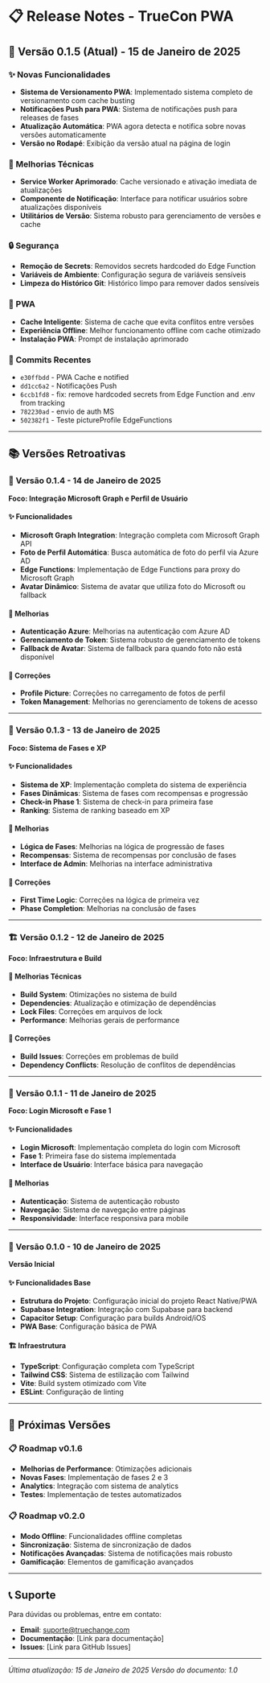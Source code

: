 # 📋 Release Notes - TrueCon PWA

## 🚀 Versão 0.1.5 (Atual) - 15 de Janeiro de 2025

### ✨ Novas Funcionalidades
- **Sistema de Versionamento PWA**: Implementado sistema completo de versionamento com cache busting
- **Notificações Push para PWA**: Sistema de notificações push para releases de fases
- **Atualização Automática**: PWA agora detecta e notifica sobre novas versões automaticamente
- **Versão no Rodapé**: Exibição da versão atual na página de login

### 🔧 Melhorias Técnicas
- **Service Worker Aprimorado**: Cache versionado e ativação imediata de atualizações
- **Componente de Notificação**: Interface para notificar usuários sobre atualizações disponíveis
- **Utilitários de Versão**: Sistema robusto para gerenciamento de versões e cache

### 🔒 Segurança
- **Remoção de Secrets**: Removidos secrets hardcoded do Edge Function
- **Variáveis de Ambiente**: Configuração segura de variáveis sensíveis
- **Limpeza do Histórico Git**: Histórico limpo para remover dados sensíveis

### 📱 PWA
- **Cache Inteligente**: Sistema de cache que evita conflitos entre versões
- **Experiência Offline**: Melhor funcionamento offline com cache otimizado
- **Instalação PWA**: Prompt de instalação aprimorado

### 🔄 Commits Recentes
- `e30ffbdd` - PWA Cache e notified
- `dd1cc6a2` - Notificações Push
- `6ccb1fd8` - fix: remove hardcoded secrets from Edge Function and .env from tracking
- `782230ad` - envio de auth MS
- `502382f1` - Teste pictureProfile EdgeFunctions

---

## 📚 Versões Retroativas

### 🔄 Versão 0.1.4 - 14 de Janeiro de 2025
**Foco: Integração Microsoft Graph e Perfil de Usuário**

#### ✨ Funcionalidades
- **Microsoft Graph Integration**: Integração completa com Microsoft Graph API
- **Foto de Perfil Automática**: Busca automática de foto do perfil via Azure AD
- **Edge Functions**: Implementação de Edge Functions para proxy do Microsoft Graph
- **Avatar Dinâmico**: Sistema de avatar que utiliza foto do Microsoft ou fallback

#### 🔧 Melhorias
- **Autenticação Azure**: Melhorias na autenticação com Azure AD
- **Gerenciamento de Token**: Sistema robusto de gerenciamento de tokens
- **Fallback de Avatar**: Sistema de fallback para quando foto não está disponível

#### 🐛 Correções
- **Profile Picture**: Correções no carregamento de fotos de perfil
- **Token Management**: Melhorias no gerenciamento de tokens de acesso

---

### 🎯 Versão 0.1.3 - 13 de Janeiro de 2025
**Foco: Sistema de Fases e XP**

#### ✨ Funcionalidades
- **Sistema de XP**: Implementação completa do sistema de experiência
- **Fases Dinâmicas**: Sistema de fases com recompensas e progressão
- **Check-in Phase 1**: Sistema de check-in para primeira fase
- **Ranking**: Sistema de ranking baseado em XP

#### 🔧 Melhorias
- **Lógica de Fases**: Melhorias na lógica de progressão de fases
- **Recompensas**: Sistema de recompensas por conclusão de fases
- **Interface de Admin**: Melhorias na interface administrativa

#### 🐛 Correções
- **First Time Logic**: Correções na lógica de primeira vez
- **Phase Completion**: Melhorias na conclusão de fases

---

### 🏗️ Versão 0.1.2 - 12 de Janeiro de 2025
**Foco: Infraestrutura e Build**

#### 🔧 Melhorias Técnicas
- **Build System**: Otimizações no sistema de build
- **Dependencies**: Atualização e otimização de dependências
- **Lock Files**: Correções em arquivos de lock
- **Performance**: Melhorias gerais de performance

#### 🐛 Correções
- **Build Issues**: Correções em problemas de build
- **Dependency Conflicts**: Resolução de conflitos de dependências

---

### 🎉 Versão 0.1.1 - 11 de Janeiro de 2025
**Foco: Login Microsoft e Fase 1**

#### ✨ Funcionalidades
- **Login Microsoft**: Implementação completa do login com Microsoft
- **Fase 1**: Primeira fase do sistema implementada
- **Interface de Usuário**: Interface básica para navegação

#### 🔧 Melhorias
- **Autenticação**: Sistema de autenticação robusto
- **Navegação**: Sistema de navegação entre páginas
- **Responsividade**: Interface responsiva para mobile

---

### 🌟 Versão 0.1.0 - 10 de Janeiro de 2025
**Versão Inicial**

#### ✨ Funcionalidades Base
- **Estrutura do Projeto**: Configuração inicial do projeto React Native/PWA
- **Supabase Integration**: Integração com Supabase para backend
- **Capacitor Setup**: Configuração para builds Android/iOS
- **PWA Base**: Configuração básica de PWA

#### 🏗️ Infraestrutura
- **TypeScript**: Configuração completa com TypeScript
- **Tailwind CSS**: Sistema de estilização com Tailwind
- **Vite**: Build system otimizado com Vite
- **ESLint**: Configuração de linting

---

## 🔮 Próximas Versões

### 📋 Roadmap v0.1.6
- **Melhorias de Performance**: Otimizações adicionais
- **Novas Fases**: Implementação de fases 2 e 3
- **Analytics**: Integração com sistema de analytics
- **Testes**: Implementação de testes automatizados

### 📋 Roadmap v0.2.0
- **Modo Offline**: Funcionalidades offline completas
- **Sincronização**: Sistema de sincronização de dados
- **Notificações Avançadas**: Sistema de notificações mais robusto
- **Gamificação**: Elementos de gamificação avançados

---

## 📞 Suporte

Para dúvidas ou problemas, entre em contato:
- **Email**: suporte@truechange.com
- **Documentação**: [Link para documentação]
- **Issues**: [Link para GitHub Issues]

---

*Última atualização: 15 de Janeiro de 2025*
*Versão do documento: 1.0*